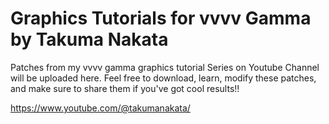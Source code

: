 # Graphics Tutorials for vvvv Gamma by Takuma Nakata

Patches from my vvvv gamma graphics tutorial Series on Youtube Channel will be uploaded here.
Feel free to download, learn, modify these patches, and make sure to share them if you've got cool results!!

https://www.youtube.com/@takumanakata/
